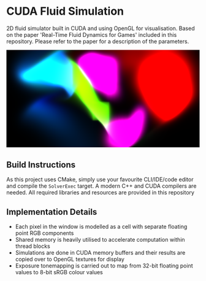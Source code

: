 # CUDA Fluid Simulation
2D fluid simulator built in CUDA and using OpenGL for visualisation. Based on the paper 'Real-Time Fluid Dynamics for Games' included in this repository. Please refer to the paper for a description of the parameters.

![eye-candy](images/eye-candy.png)

## Build Instructions
As this project uses CMake, simply use your favourite CLI/IDE/code editor and compile the `SolverExec` target. A modern C++ and CUDA compilers are needed. All required libraries and resources are provided in this repository

## Implementation Details
- Each pixel in the window is modelled as a cell with separate floating point RGB components
- Shared memory is heavily utilised to accelerate computation within thread blocks
- Simulations are done in CUDA memory buffers and their results are copied over to OpenGL textures for display
- Exposure tonemapping is carried out to map from 32-bit floating point values to 8-bit sRGB colour values
